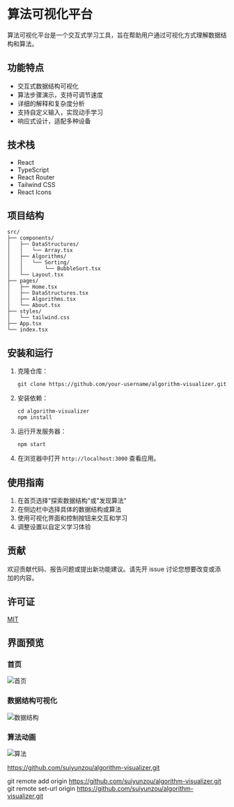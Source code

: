 # 算法可视化平台

算法可视化平台是一个交互式学习工具，旨在帮助用户通过可视化方式理解数据结构和算法。

## 功能特点

- 交互式数据结构可视化
- 算法步骤演示，支持可调节速度
- 详细的解释和复杂度分析
- 支持自定义输入，实现动手学习
- 响应式设计，适配多种设备

## 技术栈

- React
- TypeScript
- React Router
- Tailwind CSS
- React Icons

## 项目结构

```
src/
├── components/
│   ├── DataStructures/
│   │   └── Array.tsx
│   ├── Algorithms/
│   │   └── Sorting/
│   │       └── BubbleSort.tsx
│   └── Layout.tsx
├── pages/
│   ├── Home.tsx
│   ├── DataStructures.tsx
│   ├── Algorithms.tsx
│   └── About.tsx
├── styles/
│   └── tailwind.css
├── App.tsx
└── index.tsx
```

## 安装和运行

1. 克隆仓库：
   ```
   git clone https://github.com/your-username/algorithm-visualizer.git
   ```

2. 安装依赖：
   ```
   cd algorithm-visualizer
   npm install
   ```

3. 运行开发服务器：
   ```
   npm start
   ```

4. 在浏览器中打开 `http://localhost:3000` 查看应用。

## 使用指南

1. 在首页选择"探索数据结构"或"发现算法"
2. 在侧边栏中选择具体的数据结构或算法
3. 使用可视化界面和控制按钮来交互和学习
4. 调整设置以自定义学习体验

## 贡献

欢迎贡献代码、报告问题或提出新功能建议。请先开 issue 讨论您想要改变或添加的内容。

## 许可证

[MIT](https://choosealicense.com/licenses/mit/)

## 界面预览

### 首页
![首页](./public/images/home-preview.png)

### 数据结构可视化
![数据结构](./public/images/data-structure-preview.png)

### 算法动画
![算法](./public/images/algorithm-preview.png)


https://github.com/suiyunzou/algorithm-visualizer.git

   git remote add origin https://github.com/suiyunzou/algorithm-visualizer.git
   git remote set-url origin https://github.com/suiyunzou/algorithm-visualizer.git